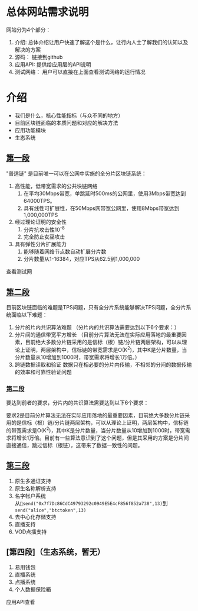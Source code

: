 # 总体网站需求说明
网站分为4个部分：
1. 介绍:    总体介绍让用户快速了解这个是什么，让行内人士了解我们的认知以及解决的方案
2. 源码：   链接到github
3. 应用API: 提供给应用层的API说明
4. 测试网络： 用户可以直接在上面查看测试网络的运行情况
                                

# 介绍
* 我们是什么，核心性能指标（与众不同的地方）
* 目前区块链面临的本质问题和对应的解决方法 
* 应用功能模块
* 生态系统


## [第一段](我们是什么，核心性能指标)  
"普适链" 是目前唯一可以在公网中实施的全分片区块链系统：
1. 高性能，低带宽需求的公共块链网络
   1. 在平均30Mbps带宽，单跳延时500ms的公网里，使用3Mbps带宽达到64000TPS。
   2. 具有线性可扩展性，在50Mbps网带宽公网里，使用8Mbps带宽达到1,000,000TPS
2. 经过理论证明的安全性
   1. 分片抗攻击性10<sup>-8</sup>
   2. 完全防止女巫攻击
3. 具有弹性分片扩展能力
   1. 能够随着网络节点数自动扩展分片数
   2. 分片数量从1-16384，对应TPS从62.5到1,000,000

查看测试网

## [第二段](问题)
目前区块链面临的难题是TPS问题，只有全分片系统能够解决TPS问题，全分片系统面临以下难题：  
1. 分片的片内共识算法难题
   （分片内的共识算法需要达到以下6个要求：）
2. 分片间的通信带宽平方增长
    （目前分片算法无法在实际应用落地的最重要因素，目前绝大多数分片链采用的是信标（根）链/分片链两层架构，可以从理论上证明，两层架构中，信标链的带宽需求是O(K<sup>2</sup>)，其中K是分片数量，当分片数量从10增加到1000时，带宽需求将增长1万倍。）
3. 跨链数据读取和验证
    数据只在相必要的分片内传输，不相邻的分间的数据传输的效率和可靠性验证问题

### [第二段](解决方案)
要达到前者的要求，分片内的共识算法需要达到以下6个要求：

要求2是目前分片算法无法在实际应用落地的最重要因素，目前绝大多数分片链采用的是信标（根）链/分片链两层架构，可以从理论上证明，两层架构中，信标链的带宽需求是O(K<sup>2</sup>)，其中K是分片数量，当分片数量从10增加到1000时，带宽需求将增长1万倍。目前有一些算法意识到了这个问题，但是其采用的方案是分片间直接通信，跳过信标（根链），这带来了数据一致性的问题。

## [第三段](功能模块说明)
1. 原生多通证支持
2. 原生名称解析支持
3. 名字帐户系统
   从`send("0x7f7Dc86CdC49793292c0949E5E4cF856f852a738",13)`到
   `send("alice","btctoken",13)`
4. 去中心化存储支持
5. 直播支持
6. VOD点播支持

## [第四段]（生态系统，暂无）
1. 易用钱包
2. 直播系统
3. 点播系统
4. 个人数据保险箱

应用API查看



